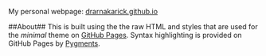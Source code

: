 

My personal webpage: [drarnakarick.github.io](http://drarnakarick.github.io/)


##About##
This is built using the the raw HTML and styles that are used for the *minimal* theme on [GitHub Pages](http://pages.github.com/). Syntax highlighting is provided on GitHub Pages by [Pygments](http://pygments.org).


